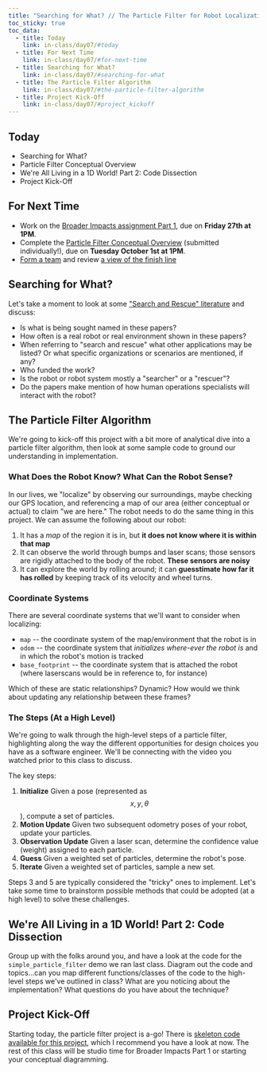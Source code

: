 ```yaml
---
title: "Searching for What? // The Particle Filter for Robot Localization"
toc_sticky: true
toc_data:
  - title: Today
    link: in-class/day07/#today
  - title: For Next Time
    link: in-class/day07/#for-next-time
  - title: Searching for What?
    link: in-class/day07/#searching-for-what
  - title: The Particle Filter Algorithm
    link: in-class/day07/#the-particle-filter-algorithm
  - title: Project Kick-Off
    link: in-class/day07/#project_kickoff
---
```


## Today 

* Searching for What? 
* Particle Filter Conceptual Overview
* We're All Living in a 1D World! Part 2: Code Dissection
* Project Kick-Off

## For Next Time

* Work on the [Broader Impacts assignment Part 1](../assignments/broader_impacts), due on **Friday 27th at 1PM**.
* Complete the [Particle Filter Conceptual Overview](../assignments/robot_localization#conceptual-overview-due-9-22) (submitted individually!), due on **Tuesday October 1st at 1PM**.
* [Form a team](https://docs.google.com/spreadsheets/d/1rE78CwfC8EZzauaegFujHMeQZMqxPuFwX2tCbE_3v44/edit?usp=sharing) and review [a view of the finish line](../assignments/robot_localization#a-view-of-the-finish-line-and-getting-set-with-rviz)

## Searching for What?
Let's take a moment to look at some ["Search and Rescue" literature](https://docs.google.com/document/d/1Kh-o200z_Mka8x0qxfmXLT8NUsOPwWfDQTfnHtcw02g/edit?usp=sharing) and discuss:
* Is what is being sought named in these papers?
* How often is a real robot or real environment shown in these papers?
* When referring to "search and rescue" what other applications may be listed? Or what specific organizations or scenarios are mentioned, if any?
* Who funded the work?
* Is the robot or robot system mostly a "searcher" or a "rescuer"?
* Do the papers make mention of how human operations specialists will interact with the robot?

## The Particle Filter Algorithm
We're going to kick-off this project with a bit more of analytical dive into a particle filter algorithm, then look at some sample code to ground our understanding in implementation. 

### What Does the Robot Know? What Can the Robot Sense?
In our lives, we "localize" by observing our surroundings, maybe checking our GPS location, and referencing a map of our area (either conceptual or actual) to claim "we are here." The robot needs to do the same thing in this project. We can assume the following about our robot:

1. It has a _map_ of the region it is in, but **it does not know where it is within that map**
2. It can observe the world through bumps and laser scans; those sensors are rigidly attached to the body of the robot. **These sensors are noisy**
3. It can explore the world by rolling around; it can **guesstimate how far it has rolled** by keeping track of its velocity and wheel turns.

### Coordinate Systems
There are several coordinate systems that we'll want to consider when localizing:
* ``map`` -- the coordinate system of the map/environment that the robot is in
* ``odom`` -- the coordinate system that _initializes where-ever the robot is_ and in which the robot's motion is tracked
* ``base_footprint`` -- the coordinate system that is attached the robot (where laserscans would be in reference to, for instance)

Which of these are static relationships? Dynamic? How would we think about updating any relationship between these frames?

### The Steps (At a High Level)
We're going to walk through the high-level steps of a particle filter, highlighting along the way the different opportunities for design choices you have as a software engineer. We'll be connecting with the video you watched prior to this class to discuss.

The key steps:
1. **Initialize** Given a pose (represented as $$x, y, \theta$$), compute a set of particles.
2. **Motion Update** Given two subsequent odometry poses of your robot, update your particles.
3. **Observation Update** Given a laser scan, determine the confidence value (weight) assigned to each particle.
4. **Guess** Given a weighted set of particles, determine the robot's pose.
5. **Iterate** Given a weighted set of particles, sample a new set.

Steps 3 and 5 are typically considered the "tricky" ones to implement. Let's take some time to brainstorm possible methods that could be adopted (at a high level) to solve these challenges.

## We're All Living in a 1D World! Part 2: Code Dissection
Group up with the folks around you, and have a look at the code for the ``simple_particle_filter`` demo we ran last class. Diagram out the code and topics...can you map different functions/classes of the code to the high-level steps we've outlined in class? What are you noticing about the implementation? What questions do you have about the technique?

## Project Kick-Off
Starting today, the particle filter project is a-go! There is [skeleton code available for this project](https://github.com/comprobo24/robot_localization), which I recommend you have a look at now. The rest of this class will be studio time for Broader Impacts Part 1 or starting your conceptual diagramming.
